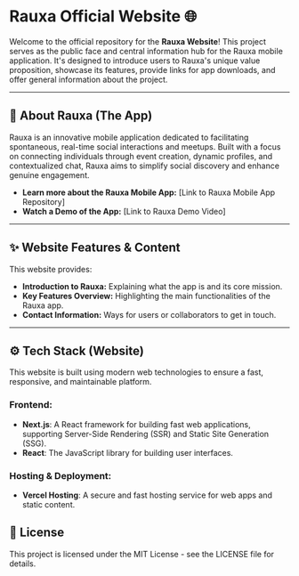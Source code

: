 # Rauxa Official Website 🌐

Welcome to the official repository for the **Rauxa Website**! This project serves as the public face and central information hub for the Rauxa mobile application. It's designed to introduce users to Rauxa's unique value proposition, showcase its features, provide links for app downloads, and offer general information about the project.

---

## 📱 About Rauxa (The App)

Rauxa is an innovative mobile application dedicated to facilitating spontaneous, real-time social interactions and meetups. Built with a focus on connecting individuals through event creation, dynamic profiles, and contextualized chat, Rauxa aims to simplify social discovery and enhance genuine engagement.

* **Learn more about the Rauxa Mobile App:** [Link to Rauxa Mobile App Repository]
* **Watch a Demo of the App:** [Link to Rauxa Demo Video]

---

## ✨ Website Features & Content

This website provides:

* **Introduction to Rauxa:** Explaining what the app is and its core mission.
* **Key Features Overview:** Highlighting the main functionalities of the Rauxa app.
* **Contact Information:** Ways for users or collaborators to get in touch.

---

## ⚙️ Tech Stack (Website)

This website is built using modern web technologies to ensure a fast, responsive, and maintainable platform.

### Frontend:
* **Next.js**: A React framework for building fast web applications, supporting Server-Side Rendering (SSR) and Static Site Generation (SSG).
* **React**: The JavaScript library for building user interfaces.

### Hosting & Deployment:
* **Vercel Hosting**: A secure and fast hosting service for web apps and static content.

## 📄 License
This project is licensed under the MIT License - see the LICENSE file for details.
